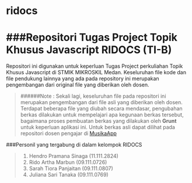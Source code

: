 ridocs
======

###Repositori Tugas Project Topik Khusus Javascript RIDOCS (TI-B)
======

Repositori ini digunakan untuk keperluan Tugas Project perkuliahan Topik Khusus Javascript di STMIK MIKROSKIL Medan. Keseluruhan file kode dan file pendukung lainnya yang ada pada repository ini merupakan pengembangan dari original file yang diberikan oleh dosen.

> ######Note :
Sekali lagi, keseluruhan file pada repositori ini merupakan pengembangan dari file asli yang diberikan oleh dosen. Terdapat beberapa file yang diubah secara mendasar, pengubahan berkas dilakukan untuk mempelajari apa kegunaan berkas tersebut, bagaimana proses pembuatan berkas yang dilakukan oleh **Grunt** untuk keperluan aplikasi ini.
Untuk berkas asli dapat dilihat pada repositori dosen pengajar di [MusikaApp][1]

###Personil yang tergabung di dalam kelompok RIDOCS
> 1. Hendro Pramana Sinaga (11.111.2824)
> 2. Rido Artha Marbun (09.111.0726)
> 3. Sarah Tiora Panjaitan (09.111.0807)
> 4. Juliana Sari Tanaka (09.111.0769)

  [1]: https://github.com/bertzzie/musika
